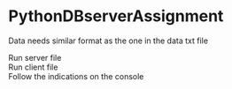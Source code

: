 # PythonDBserverAssignment

Data needs similar format as the one in the data txt file <br>

Run server file <br>
Run client file <br>
Follow the indications on the console <br>
